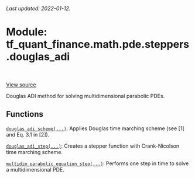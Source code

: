 <!--
This file is generated by a tool. Do not edit directly.
For open-source contributions the docs will be updated automatically.
-->

*Last updated: 2022-01-12.*

<div itemscope itemtype="http://developers.google.com/ReferenceObject">
<meta itemprop="name" content="tf_quant_finance.math.pde.steppers.douglas_adi" />
<meta itemprop="path" content="Stable" />
</div>

# Module: tf_quant_finance.math.pde.steppers.douglas_adi

<!-- Insert buttons and diff -->

<table class="tfo-notebook-buttons tfo-api" align="left">
</table>

<a target="_blank" href="https://github.com/google/tf-quant-finance/blob/master/tf_quant_finance/math/pde/steppers/douglas_adi.py">View source</a>



Douglas ADI method for solving multidimensional parabolic PDEs.



## Functions

[`douglas_adi_scheme(...)`](../../../../tf_quant_finance/math/pde/steppers/douglas_adi/douglas_adi_scheme.md): Applies Douglas time marching scheme (see [1] and Eq. 3.1 in [2]).

[`douglas_adi_step(...)`](../../../../tf_quant_finance/math/pde/steppers/douglas_adi/douglas_adi_step.md): Creates a stepper function with Crank-Nicolson time marching scheme.

[`multidim_parabolic_equation_step(...)`](../../../../tf_quant_finance/math/pde/steppers/douglas_adi/multidim_parabolic_equation_step.md): Performs one step in time to solve a multidimensional PDE.

